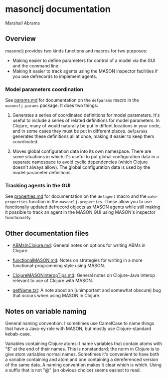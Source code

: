 masonclj documentation
====
Marshall Abrams

## Overview

masonclj provides two kinds functions and macros for two purposes:

* Making easier to define parameters for control of a model via the
  GUI and the command line.
* Making it easier to track agents using the MASON inspector
  facilities if you use defrecords to implement agents.

### Model parameters coordination

See [params.md](https://github.com/mars0i/masonclj/blob/master/doc/params.md)
for documentation on the `defparams` macro in the `masonclj.params`
package.  It does two things:

1. Generates a series of coordinated definitions for model
parameters.  It's useful to include a series of related definitions
for model parameters.  In Clojure, many of would naturally be put in
diffent locations in your code, and in some cases they must be put
in different places.  `defparams` generates these definitions
all at once, making it easier to keep them coordinated.

2. Moves global configuration data into its own namespace.  There
are some situations in which it's useful to put global
configuration data in a separate namespace to avoid cyclic
dependencies (which Clojure doesn't always allow).  The global
configuration data is used by the model parameter definitions.

### Tracking agents in the GUI

See
[properties.md](https://github.com/mars0i/masonclj/blob/master/doc/properties.md)
for documentation on the `defagent` macro and the `make-properties`
function in the `masonclj.properties`.  These allow you to use
functionally updated defrecord objects as MASON agents while still
making it possible to track an agent in the MASON GUI using MASON's
inspector functionality.

## Other documentation files

* [ABMsInClojure.md](https://github.com/mars0i/masonclj/blob/master/doc/ABMsInClojure.md):
General notes on options for writing ABMs in Clojure.

* [functionalMASON.md](https://github.com/mars0i/masonclj/blob/master/doc/functionalMASON.md):
 Notes on strategies for writing in a more
functional-programming style using MASON.

* [ClojureMASONinteropTips.md](https://github.com/mars0i/masonclj/blob/master/doc/ClojureMASONinteropTips.md):
General notes on Clojure-Java interop relevant to use of Clojure with
MASON. 

* [getName.txt](https://github.com/mars0i/masonclj/blob/master/doc/getName.txt):
A note about an (unimportant and somewhat obscure) bug that occurs
when using MASON in Clojure.


## Notes on variable naming

General naming convention: I sometimes use CamelCase to name things
that have a Java-ey role with MASON, but mostly use Clojure-standard
kebab-case.

Variables containing Clojure atoms: I name variables that contain atoms with "$" at the end of their
names. This is nonstandard; the norm in Clojure is to give atom
variables normal names. Sometimes it's convenient to have both a
variable containing and atom and one containing a dereferenced version
of the same data.  A naming convention makes it clear which is which.
Using a suffix that is not "@" (an obvious choice) seems easiest to
read.  
